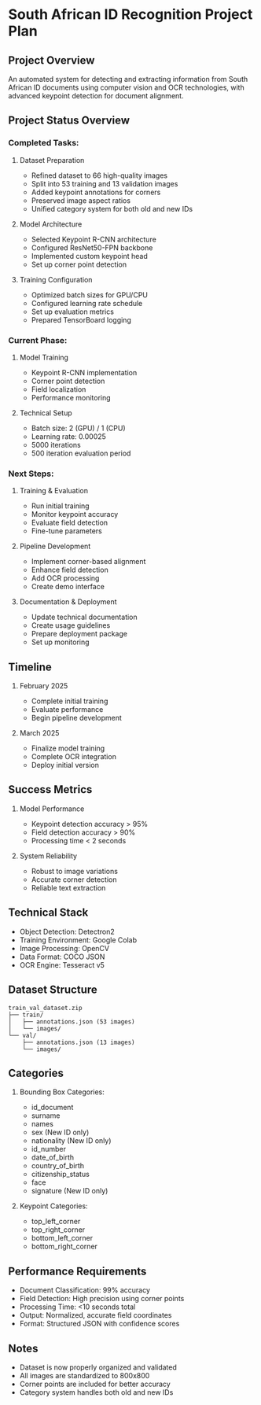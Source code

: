 # South African ID Recognition Project Plan

## Project Overview
An automated system for detecting and extracting information from South African ID documents using computer vision and OCR technologies, with advanced keypoint detection for document alignment.

## Project Status Overview

### Completed Tasks:
1. Dataset Preparation
   - Refined dataset to 66 high-quality images
   - Split into 53 training and 13 validation images
   - Added keypoint annotations for corners
   - Preserved image aspect ratios
   - Unified category system for both old and new IDs

2. Model Architecture
   - Selected Keypoint R-CNN architecture
   - Configured ResNet50-FPN backbone
   - Implemented custom keypoint head
   - Set up corner point detection

3. Training Configuration
   - Optimized batch sizes for GPU/CPU
   - Configured learning rate schedule
   - Set up evaluation metrics
   - Prepared TensorBoard logging

### Current Phase:
1. Model Training
   - Keypoint R-CNN implementation
   - Corner point detection
   - Field localization
   - Performance monitoring

2. Technical Setup
   - Batch size: 2 (GPU) / 1 (CPU)
   - Learning rate: 0.00025
   - 5000 iterations
   - 500 iteration evaluation period

### Next Steps:
1. Training & Evaluation
   - Run initial training
   - Monitor keypoint accuracy
   - Evaluate field detection
   - Fine-tune parameters

2. Pipeline Development
   - Implement corner-based alignment
   - Enhance field detection
   - Add OCR processing
   - Create demo interface

3. Documentation & Deployment
   - Update technical documentation
   - Create usage guidelines
   - Prepare deployment package
   - Set up monitoring

## Timeline
1. February 2025
   - Complete initial training
   - Evaluate performance
   - Begin pipeline development

2. March 2025
   - Finalize model training
   - Complete OCR integration
   - Deploy initial version

## Success Metrics
1. Model Performance
   - Keypoint detection accuracy > 95%
   - Field detection accuracy > 90%
   - Processing time < 2 seconds

2. System Reliability
   - Robust to image variations
   - Accurate corner detection
   - Reliable text extraction

## Technical Stack
- Object Detection: Detectron2
- Training Environment: Google Colab
- Image Processing: OpenCV
- Data Format: COCO JSON
- OCR Engine: Tesseract v5

## Dataset Structure
```
train_val_dataset.zip
├── train/
│   ├── annotations.json (53 images)
│   └── images/
└── val/
    ├── annotations.json (13 images)
    └── images/
```

## Categories
1. Bounding Box Categories:
   - id_document
   - surname
   - names
   - sex (New ID only)
   - nationality (New ID only)
   - id_number
   - date_of_birth
   - country_of_birth
   - citizenship_status
   - face
   - signature (New ID only)

2. Keypoint Categories:
   - top_left_corner
   - top_right_corner
   - bottom_left_corner
   - bottom_right_corner

## Performance Requirements
- Document Classification: 99% accuracy
- Field Detection: High precision using corner points
- Processing Time: <10 seconds total
- Output: Normalized, accurate field coordinates
- Format: Structured JSON with confidence scores

## Notes
- Dataset is now properly organized and validated
- All images are standardized to 800x800
- Corner points are included for better accuracy
- Category system handles both old and new IDs
